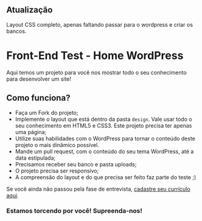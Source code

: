 ## Atualização
 Layout CSS completo, apenas faltando passar para o wordpress e criar os bancos.

Front-End Test - Home WordPress
========================

Aqui temos um projeto para você nos mostrar todo o seu conhecimento para desenvolver um site!

## Como funciona?

- Faça um Fork do projeto;
- Implemente o layout que está dentro da pasta `design`. Vale usar todo o seu conhecimento em HTML5 e CSS3. Este projeto precisa ter apenas uma página;
- Utilize suas habilidades com o WordPress para tornar o conteúdo deste projeto o mais dinâmico possível.
- Mande um pull request, com o conteúdo do seu tema WordPress, até a data estipulada;
- Precisamos receber seu banco e pasta uploads;
- O projeto precisa ser responsivo;
- A compreensão do layout e do que precisa ser feito faz parte do teste ;)

Se você ainda não passou pela fase de entrevista, [cadastre seu currículo aqui](http://www.mktvirtual.com.br/carreira/).

### Estamos torcendo por você! Supreenda-nos!
